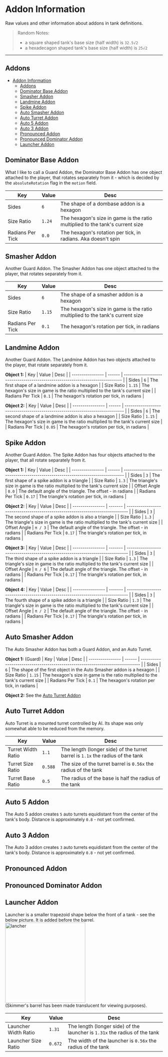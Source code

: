 # Addon Information

Raw values and other information about addons in tank definitions.

> Random Notes:
> - a square shaped tank's base size (half width) is `32.5√2`  
> - a hexadecagon shaped tank's base size (half width) is `25√2`  

--- 

## Addons

- [Addon Information](#addon-information)
  - [Addons](#addons)
  - [Dominator Base Addon](#dominator-base-addon)
  - [Smasher Addon](#smasher-addon)
  - [Landmine Addon](#landmine-addon)
  - [Spike Addon](#spike-addon)
  - [Auto Smasher Addon](#auto-smasher-addon)
  - [Auto Turret Addon](#auto-turret-addon)
  - [Auto 5 Addon](#auto-5-addon)
  - [Auto 3 Addon](#auto-3-addon)
  - [Pronounced Addon](#pronounced-addon)
  - [Pronounced Dominator Addon](#pronounced-dominator-addon)
  - [Launcher Addon](#launcher-addon)

## Dominator Base Addon

What I like to call a Guard Addon, the Dominator Base Addon has one object attached to the player, that rotates separately from it - which is decided by the `absoluteRotation` flag in the `motion` field.

| Key              | Value  | Desc                                                                          |
| ---------------- | ------ | ----------------------------------------------------------------------------- |
| Sides            | `6`    | The shape of a dombase addon is a hexagon                                     |
| Size Ratio       | `1.24` | The hexagon's size in game is the ratio multiplied to the tank's current size |
| Radians Per Tick | `0.0`  | The hexagon's rotation per tick, in radians. Aka doesn't spin                 |

## Smasher Addon

Another Guard Addon. The Smasher Addon has one object attached to the player, that rotates separately from it.

| Key              | Value  | Desc                                                                          |
| ---------------- | ------ | ----------------------------------------------------------------------------- |
| Sides            | `6`    | The shape of a smasher addon is a hexagon                                     |
| Size Ratio       | `1.15` | The hexagon's size in game is the ratio multiplied to the tank's current size |
| Radians Per Tick | `0.1`  | The hexagon's rotation per tick, in radians                                   |

## Landmine Addon

Another Guard Addon. The Landmine Addon has two objects attached to the player, that rotate separately from it.

**Object 1:**
| Key              | Value  | Desc                                                                          |
| ---------------- | ------ | ----------------------------------------------------------------------------- |
| Sides            | `6`    | The first shape of a landmine addon is a hexagon                              |
| Size Ratio       | `1.15` | The hexagon's size in game is the ratio multiplied to the tank's current size |
| Radians Per Tick | `0.1`  | The hexagon's rotation per tick, in radians                                   |

**Object 2:**
| Key              | Value  | Desc                                                                          |
| ---------------- | ------ | ----------------------------------------------------------------------------- |
| Sides            | `6`    | The second shape of a landmine addon is also a hexagon                        |
| Size Ratio       | `1.15` | The hexagon's size in game is the ratio multiplied to the tank's current size |
| Radians Per Tick | `0.05` | The hexagon's rotation per tick, in radians                                   |

## Spike Addon

Another Guard Addon. The Spike Addon has four objects attached to the player, that all rotate separately from it.

**Object 1:**
| Key              | Value  | Desc                                                                           |
| ---------------- | ------ | ------------------------------------------------------------------------------ |
| Sides            | `3`    | The first shape of a spike addon is a triangle                                 |
| Size Ratio       | `1.3`  | The triangle's size in game is the ratio multiplied to the tank's current size |
| Offset Angle     | `0.0`  | The default angle of the triangle. The offset - in radians                     |
| Radians Per Tick | `0.17` | The triangle's rotation per tick, in radians                                   |

**Object 2:**
| Key              | Value   | Desc                                                                           |
| ---------------- | ------- | ------------------------------------------------------------------------------ |
| Sides            | `3`     | The second shape of a spike addon is also a triangle                           |
| Size Ratio       | `1.3`   | The triangle's size in game is the ratio multiplied to the tank's current size |
| Offset Angle     | `π / 3` | The default angle of the triangle. The offset - in radians                     |
| Radians Per Tick | `0.17`  | The triangle's rotation per tick, in radians                                   |

**Object 3:**
| Key              | Value   | Desc                                                                           |
| ---------------- | ------- | ------------------------------------------------------------------------------ |
| Sides            | `3`     | The third shape of a spike addon is a triangle                                 |
| Size Ratio       | `1.3`   | The triangle's size in game is the ratio multiplied to the tank's current size |
| Offset Angle     | `π / 6` | The default angle of the triangle. The offset - in radians                     |
| Radians Per Tick | `0.17`  | The triangle's rotation per tick, in radians                                   |

**Object 4:**
| Key              | Value   | Desc                                                                           |
| ---------------- | ------- | ------------------------------------------------------------------------------ |
| Sides            | `3`     | The fourth shape of a spike addon is a triangle                                |
| Size Ratio       | `1.3`   | The triangle's size in game is the ratio multiplied to the tank's current size |
| Offset Angle     | `π / 2` | The default angle of the triangle. The offset - in radians                     |
| Radians Per Tick | `0.17`  | The triangle's rotation per tick, in radians                                   |

## Auto Smasher Addon

The Auto Smasher Addon has both a Guard Addon, and an Auto Turret.

**Object 1:** (Guard)
| Key              | Value  | Desc                                                                          |
| ---------------- | ------ | ----------------------------------------------------------------------------- |
| Sides            | `6`    | The shape of the first object in the Auto Smasher addon is a hexagon          |
| Size Ratio       | `1.15` | The hexagon's size in game is the ratio multiplied to the tank's current size |
| Radians Per Tick | `0.1`  | The hexagon's rotation per tick, in radians                                   |

**Object 2:** See the [Auto Turret Addon](#auto-turret-addon)

## Auto Turret Addon

Auto Turret is a mounted turret controlled by AI. Its shape was only somewhat able to be reduced from the memory.

| Key                | Value   | Desc                                                                           |
| ------------------ | ------- | ------------------------------------------------------------------------------ |
| Turret Width Ratio | `1.1`   | The length (longer side) of the turret barrel is `1.1x` the radius of the tank |
| Turret Size Ratio  | `0.588` | The size of the turret barrel is `0.56x` the radius of the tank                |
| Turret Base Ratio  | `0.5`   | The radius of the base is half the radius of the tank                          |

## Auto 5 Addon

The Auto 5 addon creates `5` auto turrets equidistant from the center of the tank's body. Distance is approximately `0.8` - not yet confirmed.

## Auto 3 Addon

The Auto 3 addon creates `3` auto turrets equidistant from the center of the tank's body. Distance is approximately `0.8` - not yet confirmed.

## Pronounced Addon

## Pronounced Dominator Addon

## Launcher Addon

Launcher is a smaller trapezoid shape below the front of a tank - see the below picture. It is added before the barrel. <br> <img width="256" alt="lancher" src="https://user-images.githubusercontent.com/79597906/134366650-58c537cc-816a-4e4b-bf9d-0c97310b0a16.png"> <br> (Skimmer's barrel has been made translucent for viewing purposes).

| Key                  | Value   | Desc                                                                       |
| -------------------- | ------- | -------------------------------------------------------------------------- |
| Launcher Width Ratio | `1.31`  | The length (longer side) of the launcher is `1.31x` the radius of the tank |
| Launcher Size Ratio  | `0.672` | The width of the launcher is `0.56x` the radius of the tank                |

